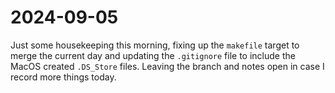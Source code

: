 2024-09-05
==========

Just some housekeeping this morning, fixing up the `makefile` target to merge
the current day and updating the `.gitignore` file to include the MacOS created
`.DS_Store` files. Leaving the branch and notes open in case I record more
things today.
